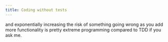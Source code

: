 ```yaml
---
title: Coding without tests
---
```

 and exponentially increasing the risk of something going wrong as you add more functionality is pretty extreme programming compared to TDD if you ask me.
